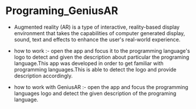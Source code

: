 # Programing_GeniusAR
 - Augmented reality (AR) is a type of interactive, reality-based display environment that takes the capabilities of computer generated display, sound, text and effects to enhance the user's real-world experience.

 - how to work :- open the app and focus it to the programming language's logo to detect and given the description about particular the programing language.This app was developed in order to get familiar with programming languages.This is able to detect the logo and provide description accordingly.<br>
 - how to work with GeniusAR :- open the app and focus the programming languages logo and detect the given  description of the programing language.           

